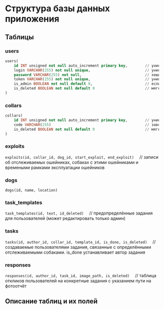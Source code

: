# Структура базы данных приложения

## Таблицы

### users

```sql
users(
    id INT unsigned not null auto_increment primary key,        // уникальное id пользователя
    login VARCHAR(255) not null unique,                         // уникальный логин пользователя в нижнем регистре
    password VARCHAR(255) not null,                             // хешированный пароль пользователя
    token VARCHAR(255) not null unique,                         // уникальный токен пользвателя, использующийся для подтверждения действий в приложении
    is_admin BOOLEAN not null default 0,                        // если true, то пользователю доступны все функции приложения, если же false, то только авторизация и функции, связанные с заданиями
    is_deleted BOOLEAN not null default 0                       // мягкое удаление записи из БД
)
```

### collars

```sql
collars(
    id INT unsigned not null auto_increment primary key,        // уникальное id ошеейника
    code VARCHAR(255)                                           // заводской код ошейника
    is_deleted BOOLEAN not null default 0                       // мягкое удаление записи из БД
)
```

### exploits

`exploits(id, collar_id, dog_id, start_exploit, end_exploit)` &emsp;// записи об отслеживаемых ошейниках, собаках с этими ошейниками и времеными рамками эксплуатации ошейников

### dogs

`dogs(id, name, location)`

### task_templates

`task_templates(id, text, id_deleted)` &emsp;// предопределённые задания для пользователей (может редактировать только админ)

### tasks

`tasks(id, author_id, collar_id, template_id, is_done, is_deleted)` &emsp;// создаваемые пользователями задания, связанные с определёнными отслеживаемыми собаками. is_done устанавливает автор задания

### responses

`responses(id, author_id, task_id, image_path, is_deleted)`  &emsp;// таблица откликов пользователей на конкретные задания с указанием пути на фотоотчёт

## Описание таблиц и их полей
